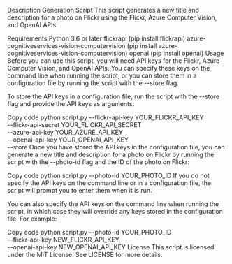 Description Generation Script
This script generates a new title and description for a photo on Flickr using the Flickr, Azure Computer Vision, and OpenAI APIs.

Requirements
Python 3.6 or later
flickrapi (pip install flickrapi)
azure-cognitiveservices-vision-computervision (pip install azure-cognitiveservices-vision-computervision)
openai (pip install openai)
Usage
Before you can use this script, you will need API keys for the Flickr, Azure Computer Vision, and OpenAI APIs. You can specify these keys on the command line when running the script, or you can store them in a configuration file by running the script with the --store flag.

To store the API keys in a configuration file, run the script with the --store flag and provide the API keys as arguments:

Copy code
python script.py --flickr-api-key YOUR_FLICKR_API_KEY \
                 --flickr-api-secret YOUR_FLICKR_API_SECRET \
                 --azure-api-key YOUR_AZURE_API_KEY \
                 --openai-api-key YOUR_OPENAI_API_KEY \
                 --store
Once you have stored the API keys in the configuration file, you can generate a new title and description for a photo on Flickr by running the script with the --photo-id flag and the ID of the photo on Flickr:

Copy code
python script.py --photo-id YOUR_PHOTO_ID
If you do not specify the API keys on the command line or in a configuration file, the script will prompt you to enter them when it is run.

You can also specify the API keys on the command line when running the script, in which case they will override any keys stored in the configuration file. For example:

Copy code
python script.py --photo-id YOUR_PHOTO_ID \
                 --flickr-api-key NEW_FLICKR_API_KEY \
                 --openai-api-key NEW_OPENAI_API_KEY
License
This script is licensed under the MIT License. See LICENSE for more details.
